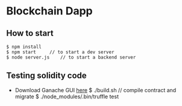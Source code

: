 # Blockchain Dapp

## How to start
	$ npm install
	$ npm start		// to start a dev server
	$ node server.js	// to start a backend server

## Testing solidity code
* Download Ganache GUI [here](https://truffleframework.com/ganache)
	$ ./build.sh	// compile contract and migrate
	$ ./node_modules/.bin/truffle test

